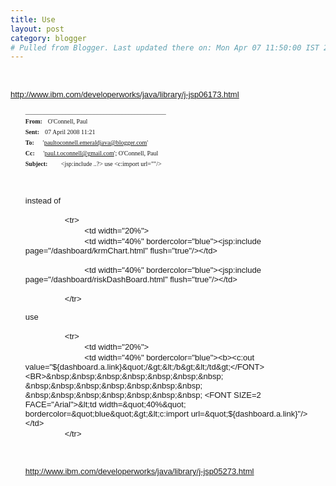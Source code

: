 ```yaml
---
title: Use 
layout: post
category: blogger
# Pulled from Blogger. Last updated there on: Mon Apr 07 11:50:00 IST 2008
---
```

<BR>  <P><A HREF="http://www.ibm.com/developerworks/java/library/j-jsp06173.html"><U></U><U><FONT COLOR="#0000FF" SIZE=2 FACE="Arial">http://www.ibm.com/developerworks/java/library/j-jsp06173.html</FONT></U></A> </P> <UL> <P><FONT SIZE=1 FACE="Tahoma">_____________________________________________ </FONT> <BR><B><FONT SIZE=1 FACE="Tahoma">From: &nbsp;</FONT></B> <FONT SIZE=1 FACE="Tahoma">O'Connell, Paul&nbsp; </FONT> <BR><B><FONT SIZE=1 FACE="Tahoma">Sent:&nbsp;&nbsp;</FONT></B> <FONT SIZE=1 FACE="Tahoma">07 April 2008 11:21</FONT> <BR><B><FONT SIZE=1 FACE="Tahoma">To:&nbsp;&nbsp;&nbsp;&nbsp;</FONT></B> <FONT SIZE=1 FACE="Tahoma">'paultoconnell.emeraldjava@blogger.com'</FONT> <BR><B><FONT SIZE=1 FACE="Tahoma">Cc:&nbsp;&nbsp;&nbsp;&nbsp;</FONT></B> <FONT SIZE=1 FACE="Tahoma">'paul.t.oconnell@gmail.com'; O'Connell, Paul</FONT> <BR><B><FONT SIZE=1 FACE="Tahoma">Subject:&nbsp;&nbsp;&nbsp;&nbsp;&nbsp;&nbsp;&nbsp;</FONT></B> <FONT SIZE=1 FACE="Tahoma">&lt;jsp:include ..?&gt; use &lt;c:import url=&quot;&quot;/&gt;</FONT> </P> <BR>  <P><FONT SIZE=2 FACE="Arial">instead of </FONT> </P>  <P>&nbsp;&nbsp;&nbsp;&nbsp;&nbsp;&nbsp;&nbsp; &nbsp;&nbsp;&nbsp;&nbsp;&nbsp;&nbsp;&nbsp; <FONT SIZE=2 FACE="Arial">&lt;tr&gt;</FONT> <BR>&nbsp;&nbsp;&nbsp;&nbsp;&nbsp;&nbsp;&nbsp; &nbsp;&nbsp;&nbsp;&nbsp;&nbsp;&nbsp;&nbsp; &nbsp;&nbsp;&nbsp;&nbsp;&nbsp;&nbsp;&nbsp; <FONT SIZE=2 FACE="Arial">&lt;td width=&quot;20%&quot;&gt;</FONT> <BR>&nbsp;&nbsp;&nbsp;&nbsp;&nbsp;&nbsp;&nbsp; &nbsp;&nbsp;&nbsp;&nbsp;&nbsp;&nbsp;&nbsp; &nbsp;&nbsp;&nbsp;&nbsp;&nbsp;&nbsp;&nbsp; <FONT SIZE=2 FACE="Arial">&lt;td width=&quot;40%&quot; bordercolor=&quot;blue&quot;&gt;&lt;jsp:include page=&quot;/dashboard/krmChart.html&quot; flush=&quot;true&quot;/&gt;&lt;/td&gt;</FONT></P>  <P>&nbsp;&nbsp;&nbsp;&nbsp;&nbsp;&nbsp;&nbsp; &nbsp;&nbsp;&nbsp;&nbsp;&nbsp;&nbsp;&nbsp; &nbsp;&nbsp;&nbsp;&nbsp;&nbsp;&nbsp;&nbsp; <FONT SIZE=2 FACE="Arial">&lt;td width=&quot;40%&quot; bordercolor=&quot;blue&quot;&gt;&lt;jsp:include page=&quot;/dashboard/riskDashBoard.html&quot; flush=&quot;true&quot;/&gt;&lt;/td&gt;</FONT></P>  <P>&nbsp;&nbsp;&nbsp;&nbsp;&nbsp;&nbsp;&nbsp; &nbsp;&nbsp;&nbsp;&nbsp;&nbsp;&nbsp;&nbsp; <FONT SIZE=2 FACE="Arial">&lt;/tr&gt;</FONT> </P>  <P><FONT SIZE=2 FACE="Arial">use</FONT> </P>  <P>&nbsp;&nbsp;&nbsp;&nbsp;&nbsp;&nbsp;&nbsp; &nbsp;&nbsp;&nbsp;&nbsp;&nbsp;&nbsp;&nbsp; <FONT SIZE=2 FACE="Arial">&lt;tr&gt;</FONT> <BR>&nbsp;&nbsp;&nbsp;&nbsp;&nbsp;&nbsp;&nbsp; &nbsp;&nbsp;&nbsp;&nbsp;&nbsp;&nbsp;&nbsp; &nbsp;&nbsp;&nbsp;&nbsp;&nbsp;&nbsp;&nbsp; <FONT SIZE=2 FACE="Arial">&lt;td width=&quot;20%&quot;&gt;</FONT> <BR>&nbsp;&nbsp;&nbsp;&nbsp;&nbsp;&nbsp;&nbsp; &nbsp;&nbsp;&nbsp;&nbsp;&nbsp;&nbsp;&nbsp; &nbsp;&nbsp;&nbsp;&nbsp;&nbsp;&nbsp;&nbsp; <FONT SIZE=2 FACE="Arial">&lt;td width=&quot;40%&quot; bordercolor=&quot;blue&quot;&gt;&lt;b&gt;&lt;c:out value=&quot;${dashboard.a.link}&quot;/&gt;&lt;/b&gt;&lt;/td&gt;</FONT> <BR>&nbsp;&nbsp;&nbsp;&nbsp;&nbsp;&nbsp;&nbsp; &nbsp;&nbsp;&nbsp;&nbsp;&nbsp;&nbsp;&nbsp; &nbsp;&nbsp;&nbsp;&nbsp;&nbsp;&nbsp;&nbsp; <FONT SIZE=2 FACE="Arial">&lt;td width=&quot;40%&quot; bordercolor=&quot;blue&quot;&gt;&lt;c:import url=&quot;${dashboard.a.link}&quot;/&gt;&lt;/td&gt;</FONT> <BR>&nbsp;&nbsp;&nbsp;&nbsp;&nbsp;&nbsp;&nbsp; &nbsp;&nbsp;&nbsp;&nbsp;&nbsp;&nbsp;&nbsp; <FONT SIZE=2 FACE="Arial">&lt;/tr&gt;</FONT> </P> <BR>  <P><A HREF="http://www.ibm.com/developerworks/java/library/j-jsp05273.html"><U><FONT COLOR="#0000FF" SIZE=2 FACE="Arial">http://www.ibm.com/developerworks/java/library/j-jsp05273.html</FONT></U></A> </P> </UL> 
